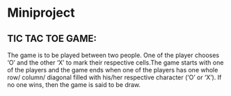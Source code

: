 # Miniproject
## TIC TAC TOE GAME:

The game is to be played between two people.
One of the player chooses ‘O’ and the other ‘X’ to mark their respective cells.The game starts with one of the players and the game ends when one of the players has one whole row/ column/ diagonal filled with his/her respective character (‘O’ or ‘X’).
If no one wins, then the game is said to be draw.
